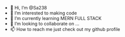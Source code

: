 - 👋 Hi, I’m @Sa238
- 👀 I’m interested to making code
- 🌱 I’m currently learning MERN FULL STACK
- 💞️ I’m looking to collaborate on ...
- 📫 How to reach me just check out my github profile

<!---
Sa238/Sa238 is a ✨ special ✨ repository because its `README.md` (this file) appears on your GitHub profile.
You can click the Preview link to take a look at your changes.
--->
